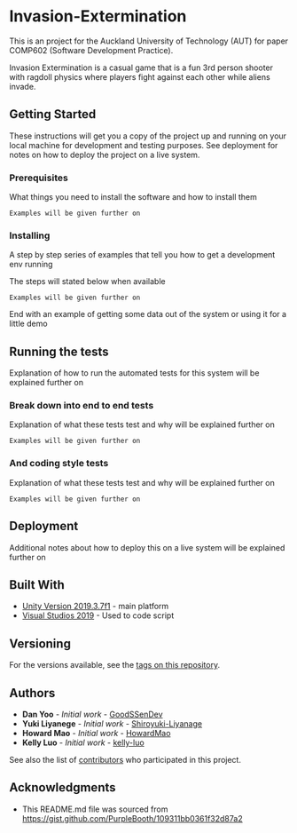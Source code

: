 # Invasion-Extermination

This is an project for the Auckland University of Technology (AUT) for paper COMP602 (Software Development Practice).

Invasion Extermination is a casual game that is a fun 3rd person shooter with ragdoll physics where players fight against each other while aliens invade.

## Getting Started

These instructions will get you a copy of the project up and running on your local machine for development and testing purposes. See deployment for notes on how to deploy the project on a live system.

### Prerequisites

What things you need to install the software and how to install them

```
Examples will be given further on
```

### Installing

A step by step series of examples that tell you how to get a development env running

The steps will stated below when available

```
Examples will be given further on
```

End with an example of getting some data out of the system or using it for a little demo

## Running the tests

Explanation of how to run the automated tests for this system will be explained further on

### Break down into end to end tests

Explanation of what these tests test and why will be explained further on

```
Examples will be given further on
```

### And coding style tests

Explanation of what these tests test and why will be explained further on

```
Examples will be given further on
```

## Deployment

Additional notes about how to deploy this on a live system will be explained further on

## Built With

* [Unity Version 2019.3.7f1](https://unity3d.com/get-unity/download/archive) - main platform
* [Visual Studios 2019](https://visualstudio.microsoft.com/vs/) - Used to code script

## Versioning

For the versions available, see the [tags on this repository](https://github.com/your/project/tags). 

## Authors

* **Dan Yoo** - *Initial work* - [GoodSSenDev](https://github.com/GoodSSenDev)
* **Yuki Liyanege** - *Initial work* - [Shiroyuki-Liyanage](https://github.com/Shiroyuki-Liyanage)
* **Howard Mao** - *Initial work* - [HowardMao](https://github.com/HowardMao)
* **Kelly Luo** - *Initial work* - [kelly-luo](https://github.com/kelly-luo)

See also the list of [contributors](https://github.com/your/Invasion-Extermination/contributors) who participated in this project.

## Acknowledgments

* This README.md file was sourced from https://gist.github.com/PurpleBooth/109311bb0361f32d87a2
